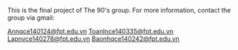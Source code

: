 This is the final project of The 90's group.
For more information, contact the group via gmail:

Annqce140124@fpt.edu.vn
Toanlnce140335@fpt.edu.vn
Lapnvce140278@fpt.edu.vn
Baonhqce140242@fpt.edu.vn
